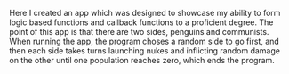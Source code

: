 Here I created an app which was designed to showcase my ability to form logic based functions and callback functions to 
a proficient degree. The point of this app is that there are two sides, penguins and communists. When running the app, the
program choses a random side to go first, and then each side takes turns launching nukes and inflicting random damage on the 
other until one population reaches zero, which ends the program.
